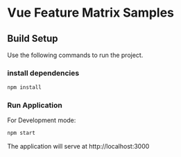 # Vue Feature Matrix Samples

## Build Setup

Use the following commands to run the project.

### install dependencies
``` bash
npm install
```

### Run Application

For Development mode:

``` bash
npm start
```

The application will serve at http://localhost:3000
